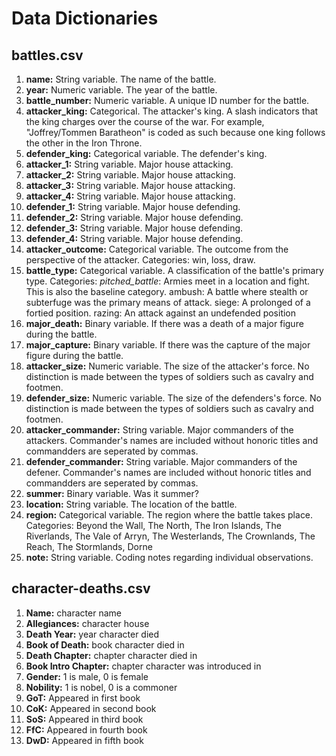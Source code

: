 # Data Dictionaries

## battles.csv
1. **name:** String variable. The name of the battle.
2. **year:** Numeric variable. The year of the battle.
3. **battle_number:** Numeric variable. A unique ID number for the battle.
4. **attacker_king:** Categorical. The attacker's king. A slash indicators that the king charges over the course of the war. For example, "Joffrey/Tommen Baratheon" is coded as such because one king follows the other in the Iron Throne.
5. **defender_king:** Categorical variable. The defender's king.
6. **attacker_1:** String variable. Major house attacking.
7. **attacker_2:** String variable. Major house attacking.
8. **attacker_3:** String variable. Major house attacking.
9. **attacker_4:** String variable. Major house attacking.
10. **defender_1:** String variable. Major house defending.
11. **defender_2:** String variable. Major house defending.
12. **defender_3:** String variable. Major house defending.
13. **defender_4:** String variable. Major house defending.
14. **attacker_outcome:** Categorical variable. The outcome from the perspective of the attacker. Categories: win, loss, draw.
15. **battle_type:** Categorical variable. A classification of the battle's primary type. Categories: *pitched_battle*: Armies meet in a location and fight. This is also the baseline category. ambush: A battle where stealth or subterfuge was the primary means of attack. siege: A prolonged of a fortied position. razing: An attack against an undefended position
16. **major_death:** Binary variable. If there was a death of a major figure during the battle.
17. **major_capture:** Binary variable. If there was the capture of the major figure during the battle.
18. **attacker_size:** Numeric variable. The size of the attacker's force. No distinction is made between the types of soldiers such as cavalry and footmen.
19. **defender_size:** Numeric variable. The size of the defenders's force. No distinction is made between the types of soldiers such as cavalry and footmen.
20. **attacker_commander:** String variable. Major commanders of the attackers. Commander's names are included without honoric titles and commandders are seperated by commas.
21. **defender_commander:** String variable. Major commanders of the defener. Commander's names are included without honoric titles and commandders are seperated by commas.
22. **summer:** Binary variable. Was it summer?
23. **location:** String variable. The location of the battle.
24. **region:** Categorical variable. The region where the battle takes place. Categories: Beyond the Wall, The North, The Iron Islands, The Riverlands, The Vale of Arryn, The Westerlands, The Crownlands, The Reach, The Stormlands, Dorne
25. **note:** String variable. Coding notes regarding individual observations.

## character-deaths.csv
1. **Name:** character name
2. **Allegiances:** character house
3. **Death Year:** year character died
4. **Book of Death:** book character died in
5. **Death Chapter:** chapter character died in
6. **Book Intro Chapter:** chapter character was introduced in
7. **Gender:** 1 is male, 0 is female
8. **Nobility:** 1 is nobel, 0 is a commoner
9. **GoT:** Appeared in first book
10. **CoK:** Appeared in second book
11. **SoS:** Appeared in third book
12. **FfC:** Appeared in fourth book
13. **DwD:** Appeared in fifth book